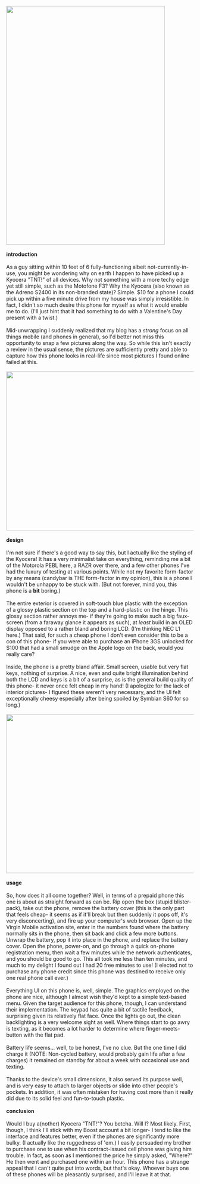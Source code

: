 

<a href="http://meinfruhstuck.files.wordpress.com/2010/02/dsc_0046.jpg"><img class="aligncenter size-full wp-image-199" title="kyocera tnt!" src="http://meinfruhstuck.files.wordpress.com/2010/02/dsc_0046.jpg" alt="" width="426" height="640" /></a><br/><br/><strong>introduction</strong><br/><br/>As a guy sitting within 10 feet of 6 fully-functioning albeit not-currently-in-use, you might be wondering why on earth I happen to have picked up a Kyocera "TNT!" of all devices. Why not something with a more techy edge yet still simple, such as the Motofone F3? Why the Kyocera (also known as the Adreno S2400 in its non-branded state)? Simple. $10 for a phone I could pick up within a five minute drive from my house was simply irresistible. In fact, I didn't so much desire this phone for myself as what it would enable me to do. (I'll just hint that it had something to do with a Valentine's Day present with a twist.)<a name='more'></a><br/><br/>Mid-unwrapping I suddenly realized that my blog has a <em>strong</em> focus on all things mobile (and phones in general), so I'd better not miss this opportunity to snap a few pictures along the way. So while this isn't exactly a review in the usual sense, the pictures are sufficiently pretty and able to capture how this phone looks in real-life since most pictures I found online failed at this.<br/><br/><a href="http://meinfruhstuck.files.wordpress.com/2010/02/dsc_0047.jpg"><img class="aligncenter size-full wp-image-200" title="Kyocera TNT!" src="http://meinfruhstuck.files.wordpress.com/2010/02/dsc_0047.jpg" alt="" width="640" height="426" /></a><br/><br/><strong>design</strong><br/><br/>I'm not sure if there's a good way to say this, but I actually like the styling of the Kyocera! It has a very minimalist take on everything, reminding me a bit of the Motorola PEBL here, a RAZR over there, and a few other phones I've had the luxury of testing at various points. While not my favorite form-factor by any means (candybar is THE form-factor in my opinion), this is a phone I wouldn't be unhappy to be stuck with. (But not forever, mind you, this phone is a <strong>bit</strong> boring.)<br/><br/>The entire exterior is covered in soft-touch blue plastic with the exception of a glossy plastic section on the top and a hard-plastic on the hinge. This glossy section rather annoys me- if they're going to make such a big faux-screen (from a faraway glance it appears as such), at <em>least</em> build in an OLED display opposed to a rather bland and boring LCD. (I'm thinking NEC L1 here.) That said, for such a cheap phone I don't even consider this to be a con of this phone- if you were able to purchase an iPhone 3GS unlocked for $100 that had a small smudge on the Apple logo on the back, would you really care?<br/><br/>Inside, the phone is a pretty bland affair. Small screen, usable but very flat keys, nothing of surprise. A nice, even and quite bright illumination behind both the LCD and keys is a bit of a surprise, as is the general build quality of this phone- it never once felt cheap in my hand! (I apologize for the lack of interior pictures- I figured these weren't very necessary, and the UI felt exceptionally cheesy especially after being spoiled by Symbian S60 for so long.)<br/><br/><a href="http://meinfruhstuck.files.wordpress.com/2010/02/dsc_0048.jpg"><img class="aligncenter size-full wp-image-201" title="Kyocera TNT!" src="http://meinfruhstuck.files.wordpress.com/2010/02/dsc_0048.jpg" alt="" width="640" height="426" /></a><br/><br/><strong>usage</strong><br/><br/>So, how does it all come together? Well, in terms of a prepaid phone this one is about as straight forward as can be. Rip open the box (stupid blister-pack), take out the phone, remove the battery cover (this is the only part that feels cheap- it seems as if it'll break but then suddenly it pops off, it's very disconcerting), and fire up your computer's web browser. Open up the Virgin Mobile activation site, enter in the numbers found where the battery normally sits in the phone, then sit back and click a few more buttons. Unwrap the battery, pop it into place in the phone, and replace the battery cover. Open the phone, power-on, and go through a quick on-phone registration menu, then wait a few minutes while the network authenticates, and you should be good to go. This all took me less than ten minutes, and much to my delight I found out I had 20 free minutes to use! (I elected not to purchase any phone credit since this phone was destined to receive only one real phone call ever.)<br/><br/>Everything UI on this phone is, well, simple. The graphics employed on the phone are nice, although I almost wish they'd kept to a simple text-based menu. Given the target audience for this phone, though, I can understand their implementation. The keypad has quite a bit of tactile feedback, surprising given its relatively flat face. Once the lights go out, the clean backlighting is a very welcome sight as well. Where things start to go awry is texting, as it becomes a lot harder to determine where finger-meets-button with the flat pad.<br/><br/>Battery life seems... well, to be honest, I've no clue. But the one time I did charge it (NOTE: Non-cycled battery, would probably gain life after a few charges) it remained on standby for about a week with occasional use and texting.<br/><br/>Thanks to the device's small dimensions, it also served its purpose well, and is very easy to attach to larger objects or slide into other people's pockets. In addition, it was often mistaken for having cost more than it really did due to its solid feel and fun-to-touch plastic.<br/><br/><strong>conclusion</strong><br/><br/>Would I buy a(nother) Kyocera "TNT!"? You betcha. Will I? Most likely. First, though, I think I'll stick with my Boost account a bit longer- I tend to like the interface and features better, even if the phones are significantly more bulky. (I actually like the ruggedness of 'em.) I easily persuaded my brother to purchase one to use when his contract-issued cell phone was giving him trouble. In fact, as soon as I mentioned the price he simply asked, "Where?" He then went and purchased one within an hour. This phone has a strange appeal that I can't quite put into words, but that's okay. Whoever buys one of these phones will be pleasantly surprised, and I'll leave it at that.
